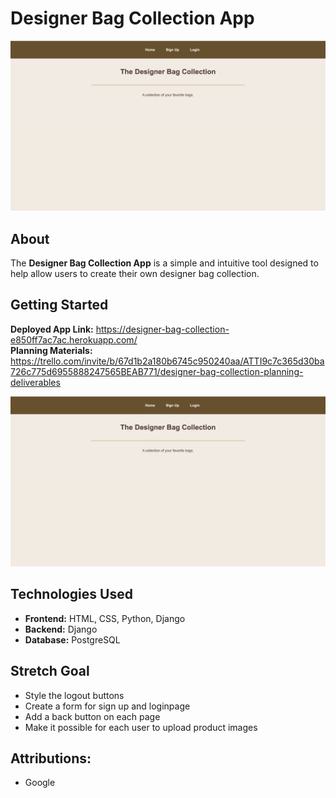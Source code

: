 # Designer Bag Collection App  

![DesignerBagCollection Screenshot](https://github.com/bmwint22/Designer-Bag-Collection/blob/cfca47e83187849a4b3eeb8a5c3b5f35d9045f3a/DesignerBagCollection%20Screenshot.png)  

## About  
The **Designer Bag Collection App** is a simple and intuitive tool designed to help allow users to create their own designer bag collection.    

##  Getting Started  
 **Deployed App Link:** 
 https://designer-bag-collection-e850ff7ac7ac.herokuapp.com/   
 **Planning Materials:** 
 https://trello.com/invite/b/67d1b2a180b6745c950240aa/ATTI9c7c365d30ba726c775d6955888247565BEAB771/designer-bag-collection-planning-deliverables

 ![DesignerBagCollection Screenshot](https://github.com/bmwint22/Designer-Bag-Collection/blob/cfca47e83187849a4b3eeb8a5c3b5f35d9045f3a/DesignerBagCollection%20Screenshot.png)  


##  Technologies Used  
- **Frontend:** HTML, CSS, Python, Django  
- **Backend:** Django
- **Database:** PostgreSQL

## Stretch Goal
- Style the logout buttons
- Create a form for sign up and loginpage
- Add a back button on each page
- Make it possible for each user to upload product images

## Attributions:
- Google

